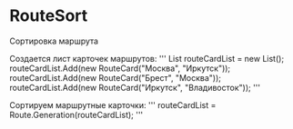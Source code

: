 # RouteSort
Сортировка маршрута

Создается лист карточек маршрутов:
'''
List<RouteCard> routeCardList = new List<RouteCard>();
routeCardList.Add(new RouteCard("Москва", "Иркутск"));
routeCardList.Add(new RouteCard("Брест", "Москва"));
routeCardList.Add(new RouteCard("Иркутск", "Владивосток"));
'''

Сортируем маршрутные карточки:
'''
routeCardList = Route.Generation(routeCardList);
'''